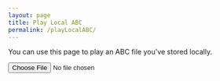```yaml
---
layout: page
title: Play Local ABC
permalink: /playLocalABC/
---
```

You can use this page to play an ABC file you've stored locally.


<textarea id="abc" style="display:none;"></textarea>
<!-- Area to store unrolled ABC -->
<textarea id="ABCprocessed" style="display:none;"></textarea>
<div class="output" style="max-width: 650px;">
    <div id="paper0" class="paper"></div>
</div>

<div class="player">
<!-- hide the player until we've loaded some dots -->
<div id="showPlayer" style="display:none;"></div>
</div>

<input type="file" id="files" class='filterButton' name="files[]" accept=".abc"/>

<output id="fileInfo"></output>

<script>
$(document).ready(function()
{
    // Check for the various File API support.
    var fileInfo = document.getElementById('fileInfo');
    if (window.File && window.FileReader && window.FileList && window.Blob) {
        document.getElementById('files').addEventListener('change', handleFileSelect, false);
    } else {
        fileInfo.innerHTML = 'The File APIs are not fully supported in this browser.';
    }
	// Create the ABC player
	showPlayer.innerHTML = createABCplayer('processed', '{{ site.defaultABCplayer }}');
});

function handleFileSelect(evt) {
    evt.stopPropagation();
    evt.preventDefault();

    var files = evt.target.files; // FileList object.

    // files is a FileList of File objects. List some properties.
    for (var i = 0, f; f = files[i]; i++) {
        var reader = new FileReader();

        reader.onload = function(e) {
            // Is ABC file valid?
            if ((getABCheaderValue("X:", this.result) == '')
                || (getABCheaderValue("T:", this.result) == '')
                || (getABCheaderValue("K:", this.result) == '')) { fileInfo.innerHTML = "Invalid ABC file";
                return (1);
            }

            // Show the dots
            abc.value = this.result;
            
            // unroll the ABC for better playing
            ABCprocessed.value = preProcessABC(this.result);

            // Display the ABC in the textbox as dots
            abc_editor = new window.ABCJS.Editor("abc", { paper_id: "paper0", warnings_id:"warnings", render_options: {responsive: 'resize'}, indicate_changed: "true" });
            
            // stop tune currently playing if needed
            var playButton = document.getElementById("playABCprocessed");
            if (typeof playButton !== 'undefined'
                && playButton.className == "stopButton") {
                stopABC("ABCprocessed");
                playButton.className = "";
                playButton.className = "playButton";
            }
            
            // Show the player until we've loaded some dots
            document.getElementById("showPlayer").style.display = 'block';

        };
        reader.readAsText(f);
    }
}
</script>
